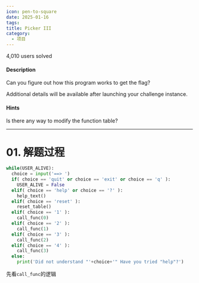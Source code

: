```yaml
---
icon: pen-to-square
date: 2025-01-16
tags: 
title: Picker III
category:
  - 项目
---
```

4,010 users solved
#### Description

Can you figure out how this program works to get the flag?

Additional details will be available after launching your challenge instance.
#### Hints
Is there any way to modify the function table?

---
# 01. 解题过程
```python
while(USER_ALIVE):
  choice = input('==> ')
  if( choice == 'quit' or choice == 'exit' or choice == 'q' ):
    USER_ALIVE = False
  elif( choice == 'help' or choice == '?' ):
    help_text()
  elif( choice == 'reset' ):
    reset_table()
  elif( choice == '1' ):
    call_func(0)
  elif( choice == '2' ):
    call_func(1)
  elif( choice == '3' ):
    call_func(2)
  elif( choice == '4' ):
    call_func(3)
  else:
    print('Did not understand "'+choice+'" Have you tried "help"?')
```
先看`call_func`的逻辑